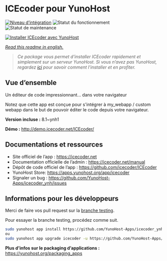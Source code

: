 <!--
N.B.: This README was automatically generated by https://github.com/YunoHost/apps/tree/master/tools/README-generator
It shall NOT be edited by hand.
-->

# ICEcoder pour YunoHost

[![Niveau d’intégration](https://dash.yunohost.org/integration/icecoder.svg)](https://dash.yunohost.org/appci/app/icecoder) ![Statut du fonctionnement](https://ci-apps.yunohost.org/ci/badges/icecoder.status.svg) ![Statut de maintenance](https://ci-apps.yunohost.org/ci/badges/icecoder.maintain.svg)

[![Installer ICEcoder avec YunoHost](https://install-app.yunohost.org/install-with-yunohost.svg)](https://install-app.yunohost.org/?app=icecoder)

*[Read this readme in english.](./README.md)*

> *Ce package vous permet d’installer ICEcoder rapidement et simplement sur un serveur YunoHost.
Si vous n’avez pas YunoHost, regardez [ici](https://yunohost.org/#/install) pour savoir comment l’installer et en profiter.*

## Vue d’ensemble

Un éditeur de code impressionnant... dans votre navigateur

Notez que cette app est conçue pour s'intégrer à my_webapp / custom webapp dans le but de pouvoir éditer le code depuis votre navigateur.


**Version incluse :** 8.1~ynh1

**Démo :** http://demo.icecoder.net/ICEcoder/
## Documentations et ressources

* Site officiel de l’app : <https://icecoder.net>
* Documentation officielle de l’admin : <https://icecoder.net/manual>
* Dépôt de code officiel de l’app : <https://github.com/icecoder/ICEcoder>
* YunoHost Store: <https://apps.yunohost.org/app/icecoder>
* Signaler un bug : <https://github.com/YunoHost-Apps/icecoder_ynh/issues>

## Informations pour les développeurs

Merci de faire vos pull request sur la [branche testing](https://github.com/YunoHost-Apps/icecoder_ynh/tree/testing).

Pour essayer la branche testing, procédez comme suit.

``` bash
sudo yunohost app install https://github.com/YunoHost-Apps/icecoder_ynh/tree/testing --debug
ou
sudo yunohost app upgrade icecoder -u https://github.com/YunoHost-Apps/icecoder_ynh/tree/testing --debug
```

**Plus d’infos sur le packaging d’applications :** <https://yunohost.org/packaging_apps>